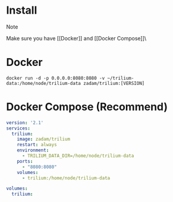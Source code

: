 # Install

> [!note]
> Make sure you have [[Docker]] and [[Docker Compose]]\

# Docker 

```shell
docker run -d -p 0.0.0.0:8080:8080 -v ~/trilium-data:/home/node/trilium-data zadam/trilium:[VERSION]
```

# Docker Compose (Recommend)

```yaml
version: '2.1'
services:
  trilium:
    image: zadam/trilium
    restart: always
    environment:
      - TRILIUM_DATA_DIR=/home/node/trilium-data
    ports:
      - "8080:8080"
    volumes:
      - trilium:/home/node/trilium-data

volumes:
  trilium:
```

